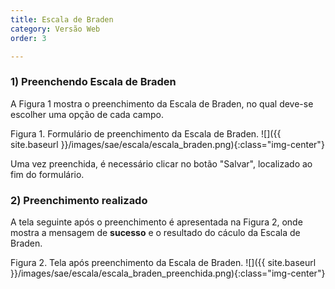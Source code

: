 ```yaml
---
title: Escala de Braden
category: Versão Web
order: 3

---
```

### 1) Preenchendo Escala de Braden
A Figura 1 mostra o preenchimento da Escala de Braden, no qual deve-se escolher uma opção de cada campo.

Figura 1. Formulário de preenchimento da Escala de Braden.
![]({{ site.baseurl }}/images/sae/escala/escala_braden.png){:class="img-center"}

Uma vez preenchida, é necessário clicar no botão "Salvar", localizado ao fim do formulário.

### 2) Preenchimento realizado

A tela seguinte após o preenchimento é apresentada na Figura 2, onde mostra a mensagem de **sucesso** e o resultado do cáculo da Escala de Braden.

Figura 2. Tela após preenchimento da Escala de Braden.
![]({{ site.baseurl }}/images/sae/escala/escala_braden_preenchida.png){:class="img-center"}
